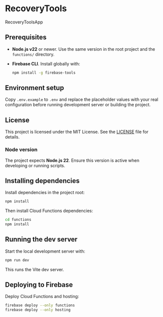 
# RecoveryTools
RecoveryToolsApp

## Prerequisites

- **Node.js v22** or newer. Use the same version in the root project and the
  `functions/` directory.
- **Firebase CLI**. Install globally with:

  ```bash
  npm install -g firebase-tools
  ```

## Environment setup

Copy `.env.example` to `.env` and replace the placeholder values with your real
configuration before running development server or building the project.

## License

This project is licensed under the MIT License. See the [LICENSE](LICENSE) file for details.

### Node version

The project expects **Node.js 22**. Ensure this version is active when developing or running scripts.

## Installing dependencies

Install dependencies in the project root:

```bash
npm install
```

Then install Cloud Functions dependencies:

```bash
cd functions
npm install
```

## Running the dev server

Start the local development server with:

```bash
npm run dev
```

This runs the Vite dev server.

## Deploying to Firebase

Deploy Cloud Functions and hosting:

```bash
firebase deploy --only functions
firebase deploy --only hosting
```